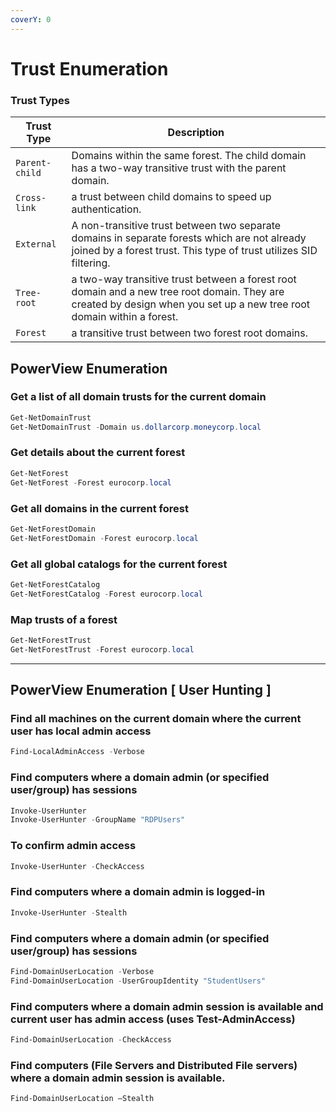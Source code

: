 ```yaml
---
coverY: 0
---
```


# Trust Enumeration

### Trust Types

| **Trust Type** | **Description**                                                                                                                                                        |
| -------------- | ---------------------------------------------------------------------------------------------------------------------------------------------------------------------- |
| `Parent-child` | Domains within the same forest. The child domain has a two-way transitive trust with the parent domain.                                                                |
| `Cross-link`   | a trust between child domains to speed up authentication.                                                                                                              |
| `External`     | A non-transitive trust between two separate domains in separate forests which are not already joined by a forest trust. This type of trust utilizes SID filtering.     |
| `Tree-root`    | a two-way transitive trust between a forest root domain and a new tree root domain. They are created by design when you set up a new tree root domain within a forest. |
| `Forest`       | a transitive trust between two forest root domains.                                                                                                                    |

## PowerView Enumeration

### Get a list of all domain trusts for the current domain

```powershell
Get-NetDomainTrust
Get-NetDomainTrust -Domain us.dollarcorp.moneycorp.local
```

### Get details about the current forest

```powershell
Get-NetForest
Get-NetForest -Forest eurocorp.local
```

### Get all domains in the current forest

```powershell
Get-NetForestDomain
Get-NetForestDomain -Forest eurocorp.local
```

### Get all global catalogs for the current forest

```powershell
Get-NetForestCatalog
Get-NetForestCatalog -Forest eurocorp.local
```

### Map trusts of a forest

```powershell
Get-NetForestTrust
Get-NetForestTrust -Forest eurocorp.local
```

***

## PowerView Enumeration \[ User Hunting ]

### Find all machines on the current domain where the current user has local admin access

```powershell
Find-LocalAdminAccess -Verbose
```

### Find computers where a domain admin (or specified user/group) has sessions

```powershell
Invoke-UserHunter
Invoke-UserHunter -GroupName "RDPUsers"
```

### To confirm admin access

```powershell
Invoke-UserHunter -CheckAccess
```

### Find computers where a domain admin is logged-in

```powershell
Invoke-UserHunter -Stealth
```

### Find computers where a domain admin (or specified user/group) has sessions

```powershell
Find-DomainUserLocation -Verbose
Find-DomainUserLocation -UserGroupIdentity "StudentUsers"
```

### Find computers where a domain admin session is available and current user has admin access (uses Test-AdminAccess)

```powershell
Find-DomainUserLocation -CheckAccess
```

### Find computers (File Servers and Distributed File servers) where a domain admin session is available.

```powershell
Find-DomainUserLocation –Stealth
```
